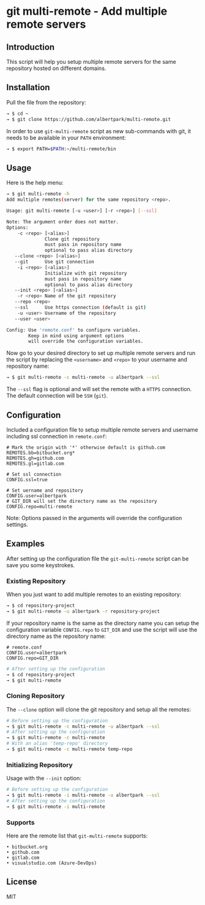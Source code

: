 # git multi-remote - Add multiple remote servers


## Introduction

This script will help you setup multiple remote servers for the same repository hosted on different domains.


## Installation

Pull the file from the repository:
```bash
→ $ cd ~
→ $ git clone https://github.com/albertpark/multi-remote.git
```

In order to use `git-multi-remote` script as new sub-commands with git, it needs to be available in your `PATH` environment:
```bash
→ $ export PATH=$PATH:~/multi-remote/bin
```


## Usage

Here is the help menu:
```bash
→ $ git multi-remote -h
Add multiple remotes(server) for the same repository <repo>.

Usage: git multi-remote [-u <user>] [-r <repo>] [--ssl]

Note: The argument order does not matter.
Options:
    -c <repo> [<alias>]
              Clone git repository
              must pass in repository name
              optional to pass alias directory
   --clone <repo> [<alias>]
   --git      Use git connection
    -i <repo> [<alias>]
              Initialize with git repository
              must pass in repository name
              optional to pass alias directory
   --init <repo> [<alias>]
    -r <repo> Name of the git repository
   --repo <repo>
   --ssl      Use https connection (default is git)
    -u <user> Username of the repository
   --user <user>

Config: Use 'remote.conf' to configure variables.
        Keep in mind using argument options 
        will override the configuration variables.
```

Now go to your desired directory to set up multiple remote servers and run the script by replacing the `<username>` and `<repo>` to your username and repository name:
```bash
→ $ git multi-remote -c multi-remote -u albertpark --ssl
```

The `--ssl` flag is optional and will set the remote with a `HTTPS` connection. The default connection will be `SSH` (`git`).

## Configuration

Included a configuration file to setup multiple remote servers and username including ssl connection in `remote.conf`:
```
# Mark the origin with '*' otherwise default is github.com
REMOTES.bb=bitbucket.org*
REMOTES.gh=github.com
REMOTES.gl=gitlab.com

# Set ssl connection
CONFIG.ssl=true

# Set uername and repository
CONFIG.user=albertpark
# GIT_DIR will set the directory name as the repository
CONFIG.repo=multi-remote
```
Note: Options passed in the arguments will override the configuration settings.


## Examples

After setting up the configuration file the `git-multi-remote` script can be save you some keystrokes.  
  

### Existing Repository

When you just want to add multiple remotes to an existing repository:
```bash
→ $ cd repository-project
→ $ git multi-remote -u albertpark -r repository-project
```

If your repository name is the same as the directory name you can setup the configuration variable `CONFIG.repo` to `GIT_DIR` and use the script will use the directory name as the repository name:
```
# remote.conf
CONFIG.user=albertpark
CONFIG.repo=GIT_DIR
```

```bash
# After setting up the configuration
→ $ cd repository-project
→ $ git multi-remote
```

### Cloning Repository
The `--clone` option will clone the git repository and setup all the remotes:
```bash
# Before setting up the configuration
→ $ git multi-remote -c multi-remote -u albertpark --ssl
# After setting up the configuration
→ $ git multi-remote -c multi-remote
# With an alias 'temp-repo' directory
→ $ git multi-remote -c multi-remote temp-repo
```

### Initializing Repository

Usage with the `--init` option:
```bash
# Before setting up the configuration
→ $ git multi-remote -i multi-remote -u albertpark --ssl
# After setting up the configuration
→ $ git multi-remote -i multi-remote
```


### Supports

Here are the remote list that `git-multi-remote` supports:
```
• bitbucket.org
• github.com
• gitlab.com
• visualstudio.com (Azure-DevOps)

```

## License

MIT
